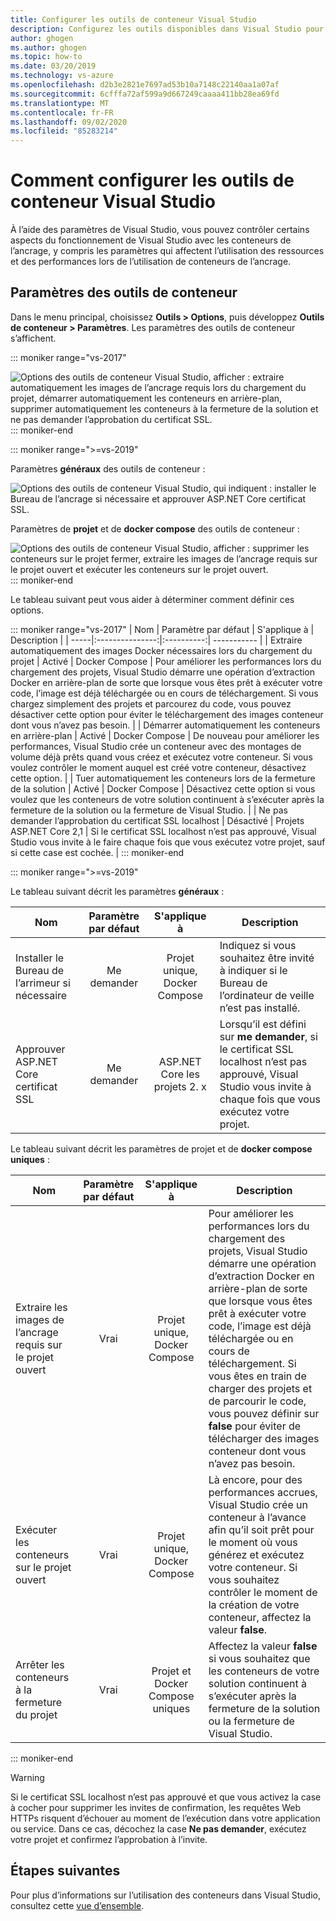 ```yaml
---
title: Configurer les outils de conteneur Visual Studio
description: Configurez les outils disponibles dans Visual Studio pour l’utilisation des conteneurs de l’ancrage.
author: ghogen
ms.author: ghogen
ms.topic: how-to
ms.date: 03/20/2019
ms.technology: vs-azure
ms.openlocfilehash: d2b3e2821e7697ad53b10a7148c22140aa1a07af
ms.sourcegitcommit: 6cfffa72af599a9d667249caaaa411bb28ea69fd
ms.translationtype: MT
ms.contentlocale: fr-FR
ms.lasthandoff: 09/02/2020
ms.locfileid: "85283214"
---
```

# <a name="how-to-configure-visual-studio-container-tools"></a>Comment configurer les outils de conteneur Visual Studio

À l’aide des paramètres de Visual Studio, vous pouvez contrôler certains aspects du fonctionnement de Visual Studio avec les conteneurs de l’ancrage, y compris les paramètres qui affectent l’utilisation des ressources et des performances lors de l’utilisation de conteneurs de l’ancrage.

## <a name="container-tools-settings"></a>Paramètres des outils de conteneur

Dans le menu principal, choisissez **Outils > Options**, puis développez **Outils de conteneur > Paramètres**. Les paramètres des outils de conteneur s’affichent.

::: moniker range="vs-2017"

![Options des outils de conteneur Visual Studio, afficher : extraire automatiquement les images de l’ancrage requis lors du chargement du projet, démarrer automatiquement les conteneurs en arrière-plan, supprimer automatiquement les conteneurs à la fermeture de la solution et ne pas demander l’approbation du certificat SSL.](./media/overview/visual-studio-docker-tools-options.png)
::: moniker-end

::: moniker range=">=vs-2019"

Paramètres **généraux** des outils de conteneur :

![Options des outils de conteneur Visual Studio, qui indiquent : installer le Bureau de l’ancrage si nécessaire et approuver ASP.NET Core certificat SSL.](./media/configure-container-tools/tools-options-1.png)

Paramètres de **projet** et de **docker compose** des outils de conteneur :

![Options des outils de conteneur Visual Studio, afficher : supprimer les conteneurs sur le projet fermer, extraire les images de l’ancrage requis sur le projet ouvert et exécuter les conteneurs sur le projet ouvert.](./media/configure-container-tools/tools-options-2.png)
::: moniker-end

Le tableau suivant peut vous aider à déterminer comment définir ces options.

::: moniker range="vs-2017"
| Nom | Paramètre par défaut | S'applique à | Description |
| -----|:---------------:|:----------:| ----------- |
| Extraire automatiquement des images Docker nécessaires lors du chargement du projet | Activé | Docker Compose | Pour améliorer les performances lors du chargement des projets, Visual Studio démarre une opération d’extraction Docker en arrière-plan de sorte que lorsque vous êtes prêt à exécuter votre code, l’image est déjà téléchargée ou en cours de téléchargement. Si vous chargez simplement des projets et parcourez du code, vous pouvez désactiver cette option pour éviter le téléchargement des images conteneur dont vous n’avez pas besoin. |
| Démarrer automatiquement les conteneurs en arrière-plan | Activé | Docker Compose | De nouveau pour améliorer les performances, Visual Studio crée un conteneur avec des montages de volume déjà prêts quand vous créez et exécutez votre conteneur. Si vous voulez contrôler le moment auquel est créé votre conteneur, désactivez cette option. |
| Tuer automatiquement les conteneurs lors de la fermeture de la solution | Activé | Docker Compose | Désactivez cette option si vous voulez que les conteneurs de votre solution continuent à s’exécuter après la fermeture de la solution ou la fermeture de Visual Studio. |
| Ne pas demander l’approbation du certificat SSL localhost | Désactivé | Projets ASP.NET Core 2,1 | Si le certificat SSL localhost n’est pas approuvé, Visual Studio vous invite à le faire chaque fois que vous exécutez votre projet, sauf si cette case est cochée. |
::: moniker-end

::: moniker range=">=vs-2019"

Le tableau suivant décrit les paramètres **généraux** :

| Nom | Paramètre par défaut | S'applique à | Description |
| -----|:---------------:|:----------:| ----------- |
| Installer le Bureau de l’arrimeur si nécessaire | Me demander | Projet unique, Docker Compose | Indiquez si vous souhaitez être invité à indiquer si le Bureau de l’ordinateur de veille n’est pas installé. |
| Approuver ASP.NET Core certificat SSL | Me demander | ASP.NET Core les projets 2. x | Lorsqu’il est défini sur **me demander**, si le certificat SSL localhost n’est pas approuvé, Visual Studio vous invite à chaque fois que vous exécutez votre projet. |

Le tableau suivant décrit les paramètres de projet et de **docker compose** **uniques** :

| Nom | Paramètre par défaut | S'applique à | Description |
| -----|:---------------:|:----------:| ----------- |
| Extraire les images de l’ancrage requis sur le projet ouvert | Vrai | Projet unique, Docker Compose | Pour améliorer les performances lors du chargement des projets, Visual Studio démarre une opération d’extraction Docker en arrière-plan de sorte que lorsque vous êtes prêt à exécuter votre code, l’image est déjà téléchargée ou en cours de téléchargement. Si vous êtes en train de charger des projets et de parcourir le code, vous pouvez définir sur **false** pour éviter de télécharger des images conteneur dont vous n’avez pas besoin. |
| Exécuter les conteneurs sur le projet ouvert | Vrai | Projet unique, Docker Compose | Là encore, pour des performances accrues, Visual Studio crée un conteneur à l’avance afin qu’il soit prêt pour le moment où vous générez et exécutez votre conteneur. Si vous souhaitez contrôler le moment de la création de votre conteneur, affectez la valeur **false**. |
| Arrêter les conteneurs à la fermeture du projet | Vrai | Projet et Docker Compose uniques | Affectez la valeur **false** si vous souhaitez que les conteneurs de votre solution continuent à s’exécuter après la fermeture de la solution ou la fermeture de Visual Studio. |

::: moniker-end
> [!WARNING]
> Si le certificat SSL localhost n’est pas approuvé et que vous activez la case à cocher pour supprimer les invites de confirmation, les requêtes Web HTTPs risquent d’échouer au moment de l’exécution dans votre application ou service. Dans ce cas, décochez la case **Ne pas demander**, exécutez votre projet et confirmez l’approbation à l’invite.

## <a name="next-steps"></a>Étapes suivantes

Pour plus d’informations sur l’utilisation des conteneurs dans Visual Studio, consultez cette [vue d’ensemble](overview.md).